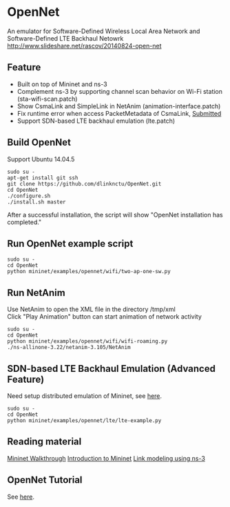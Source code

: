 OpenNet
=======
An emulator for Software-Defined Wireless Local Area Network and Software-Defined LTE Backhaul Netowrk  
http://www.slideshare.net/rascov/20140824-open-net  

Feature
-------
* Built on top of Mininet and ns-3
* Complement ns-3 by supporting channel scan behavior on Wi-Fi station (sta-wifi-scan.patch)
* Show CsmaLink and SimpleLink in NetAnim (animation-interface.patch)
* Fix runtime error when access PacketMetadata of CsmaLink, [Submitted](https://www.nsnam.org/bugzilla/show_bug.cgi?id=1787)
* Support SDN-based LTE backhaul emulation (lte.patch)

Build OpenNet
-------------
Support Ubuntu 14.04.5  

```shell
sudo su -
apt-get install git ssh
git clone https://github.com/dlinknctu/OpenNet.git
cd OpenNet
./configure.sh
./install.sh master
```

After a successful installation, the script will show "OpenNet installation has completed."  

Run OpenNet example script
--------------------------

```shell
sudo su -
cd OpenNet
python mininet/examples/opennet/wifi/two-ap-one-sw.py
```

Run NetAnim
-----------
Use NetAnim to open the XML file in the directory /tmp/xml  
Click "Play Animation" button can start animation of network activity  

```shell
sudo su -
cd OpenNet
python mininet/examples/opennet/wifi/wifi-roaming.py
./ns-allinone-3.22/netanim-3.105/NetAnim
```

SDN-based LTE Backhaul Emulation (Advanced Feature)
---------------------------------------------------
Need setup distributed emulation of Mininet, see [here](https://github.com/dlinknctu/OpenNet/blob/master/doc/TUTORIAL.md#distributed-emulation-of-mininet).

```shell
sudo su -
cd OpenNet
python mininet/examples/opennet/lte/lte-example.py
```

Reading material
----------------
[Mininet Walkthrough](http://mininet.org/walkthrough/)
[Introduction to Mininet](https://github.com/mininet/mininet/wiki/Introduction-to-Mininet)
[Link modeling using ns-3](https://github.com/mininet/mininet/wiki/Link-modeling-using-ns-3 "Link modeling using ns-3")

OpenNet Tutorial
----------------
See [here](https://github.com/dlinknctu/OpenNet/blob/master/doc/TUTORIAL.md).
